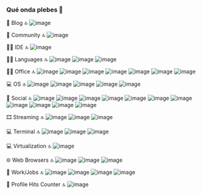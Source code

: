 ### Qué onda plebes 👋



📝 Blog 🔝
![image]({https://img.shields.io/badge/Wordpress-21759B?style=for-the-badge&logo=wordpress&logoColor=white})

👥 Community 🔝
![image]({https://img.shields.io/badge/Telegram-2CA5E0?style=for-the-badge&logo=telegram&logoColor=white})

👩‍💻 IDE 🔝
![image]({https://img.shields.io/badge/VSCode-0078D4?style=for-the-badge&logo=visual%20studio%20code&logoColor=white})

👩‍💻 Languages 🔝
![image]({https://img.shields.io/badge/C-00599C?style=for-the-badge&logo=c&logoColor=white}) ![image]({https://img.shields.io/badge/HTML5-E34F26?style=for-the-badge&logo=html5&logoColor=white}) ![image]({https://img.shields.io/badge/CSS3-1572B6?style=for-the-badge&logo=css3&logoColor=white}) 

👨‍💻 Office 🔝
![image]({https://img.shields.io/badge/Microsoft_Office-D83B01?style=for-the-badge&logo=microsoft-office&logoColor=white}) ![image]({https://img.shields.io/badge/Apache_OpenOffice-0E85CD?style=for-the-badge&logo=ApacheOpenOffice&logoColor=white}) ![image]({https://img.shields.io/badge/Microsoft_Word-2B579A?style=for-the-badge&logo=microsoft-word&logoColor=white}) ![image]({}) ![image]({https://img.shields.io/badge/Microsoft_Excel-217346?style=for-the-badge&logo=microsoft-excel&logoColor=white}) ![image]({https://img.shields.io/badge/Microsoft_PowerPoint-B7472A?style=for-the-badge&logo=microsoft-powerpoint&logoColor=white}) ![image]({https://img.shields.io/badge/Trello-0052CC?style=for-the-badge&logo=trello&logoColor=white}) 

💻 OS 🔝
![image]({https://img.shields.io/badge/Android-3DDC84?style=for-the-badge&logo=android&logoColor=white}) ![image]({https://img.shields.io/badge/Ubuntu-E95420?style=for-the-badge&logo=ubuntu&logoColor=white}) ![image]({https://img.shields.io/badge/Windows-0078D6?style=for-the-badge&logo=windows&logoColor=white}) ![image]({https://img.shields.io/badge/Windows_95-008080?style=for-the-badge&logo=windows-95&logoColor=white}) ![image]({https://img.shields.io/badge/Windows_11-0078d4?style=for-the-badge&logo=windows-11&logoColor=white}) 

👨 Social 🔝
![image]({https://img.shields.io/badge/Codepen-000000?style=for-the-badge&logo=codepen&logoColor=white}) ![image]({https://img.shields.io/badge/Facebook-1877F2?style=for-the-badge&logo=facebook&logoColor=white}) ![image]({https://img.shields.io/badge/GitHub-100000?style=for-the-badge&logo=github&logoColor=white}) ![image]({https://img.shields.io/badge/LinkedIn-0077B5?style=for-the-badge&logo=linkedin&logoColor=white}) ![image]({https://img.shields.io/badge/Pinterest-%23E60023.svg?&style=for-the-badge&logo=Pinterest&logoColor=white}) ![image]({https://img.shields.io/badge/Reddit-FF4500?style=for-the-badge&logo=reddit&logoColor=white}) ![image]({https://img.shields.io/badge/Snapchat-FFFC00?style=for-the-badge&logo=snapchat&logoColor=white}) ![image]({https://img.shields.io/badge/Strava-FC4C02?style=for-the-badge&logo=strava&logoColor=white}) ![image]({https://img.shields.io/badge/TikTok-000000?style=for-the-badge&logo=tiktok&logoColor=white}) ![image]({https://img.shields.io/badge/Tumblr-%2336465D.svg?&style=for-the-badge&logo=Tumblr&logoColor=white}) ![image]({https://img.shields.io/badge/Twitter-1DA1F2?style=for-the-badge&logo=twitter&logoColor=white}) 

🎞 Streaming 🔝
![image]({https://img.shields.io/badge/Crunchyroll-F47521?style=for-the-badge&logo=crunchyroll&logoColor=white}) ![image]({https://img.shields.io/badge/Netflix-E50914?style=for-the-badge&logo=netflix&logoColor=white}) ![image]({https://img.shields.io/badge/YouTube-FF0000?style=for-the-badge&logo=youtube&logoColor=white}) 

💻 Terminal 🔝
![image]({https://img.shields.io/badge/GIT-E44C30?style=for-the-badge&logo=git&logoColor=white}) ![image]({https://img.shields.io/badge/powershell-5391FE?style=for-the-badge&logo=powershell&logoColor=white}) ![image]({https://img.shields.io/badge/windows%20terminal-4D4D4D?style=for-the-badge&logo=windows%20terminal&logoColor=white}) 

💻 Virtualization 🔝
![image]({https://img.shields.io/badge/VirtualBox-21416b?style=for-the-badge&logo=VirtualBox&logoColor=white}) 

🌐 Web Browsers 🔝
![image]({https://img.shields.io/badge/Firefox_Browser-FF7139?style=for-the-badge&logo=Firefox-Browser&logoColor=white}) ![image]({https://img.shields.io/badge/Google_chrome-4285F4?style=for-the-badge&logo=Google-chrome&logoColor=white}) ![image]({https://img.shields.io/badge/Microsoft_Edge-0078D7?style=for-the-badge&logo=Microsoft-edge&logoColor=white}) 

🥅 Work/Jobs 🔝
![image]({https://img.shields.io/badge/fiverr-1DBF73?style=for-the-badge&logo=fiverr&logoColor=white}) ![image]({https://img.shields.io/badge/Freelancer-29B2FE?style=for-the-badge&logo=Freelancer&logoColor=white}) ![image]({https://img.shields.io/badge/Indeed-003A9B?style=for-the-badge&logo=Indeed&logoColor=white}) ![image]({https://img.shields.io/badge/UpWork-6FDA44?style=for-the-badge&logo=Upwork&logoColor=white}) 

🎯 Profile Hits Counter 🔝
![image]({https://hits.seeyoufarm.com/api/count/incr/badge.svg?url=https%3A%2F%2Fgithub.com%2F{username}1212%2Fhit-counter})


<!--
**0m4rV1P/0m4rV1P** is a ✨ _special_ ✨ repository because its `README.md` (this file) appears on your GitHub profile.

Here are some ideas to get you started:

- 🔭 I’m currently working on ...
- 🌱 I’m currently learning ...
- 👯 I’m looking to collaborate on ...
- 🤔 I’m looking for help with ...
- 💬 Ask me about ...
- 📫 How to reach me: ...
- 😄 Pronouns: ...
- ⚡ Fun fact: ...
-->
